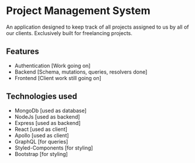 # Project Management System

An application designed to keep track of all projects assigned to us by all of our clients. Exclusively built for freelancing projects.

## Features

- Authentication [Work going on]
- Backend [Schema, mutations, queries, resolvers done]
- Frontend [Client work still going on]

## Technologies used

- MongoDb [used as database]
- NodeJs [used as backend]
- Express [used as backend]
- React [used as client]
- Apollo [used as client]
- GraphQL [for queries]
- Styled-Components [for styling]
- Bootstrap [for styling]
